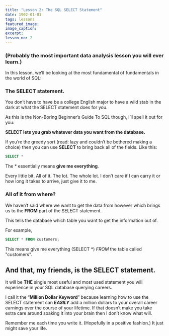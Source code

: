 ```yaml
---
title: "Lesson 2: The SQL SELECT Statement"
date: 1902-01-01
tags: lessons
featured_image: 
image_caption: 
excerpt: 
lesson_no: 2
---
```

### (Probably the most important data analysis lesson you will ever learn.)

In this lesson, we&#8217;ll be looking at the most fundamental of fundamentals in the world of SQL:

### The SELECT statement.

You don&#8217;t have to have be a college English major to have a wild stab in the dark at what the SELECT statement does for you.

As this is the Non-Boring Beginner&#8217;s Guide To SQL though, I&#8217;ll spell it out for you:

**SELECT lets you grab whatever data you want from the database.**

If you&#8217;re the greedy sort (read: lazy and couldn&#8217;t be bothered making a choice) then you can use **SELECT** to bring back all of the fields. Like this:

```sql
SELECT *
```

The * essentially means **give me everything**.

Every little bit. All of it. The lot. The whole lot. I don&#8217;t care if I can carry it or how long it takes to arrive, just give it to me.

### All of it from where?

We haven&#8217;t said where we want to get the data from however which brings us to the **FROM** part of the SELECT statement.

This tells the database which table you want to get the information out of.

For example,

```sql
SELECT * FROM customers;
```

This means give me everything (SELECT *) _FROM_ the table called "customers".

## And that, my friends, is the SELECT statement.

It will be **THE** single most useful and most used statement you will experience in your SQL database querying careers.

I call it the &#8220;**Million Dollar Keyword**&#8221; because learning how to use the SELECT statement can _**EASILY**_ add a million dollars to your overall career earnings over the course of your lifetime. If that doesn&#8217;t make you take extra care around soaking it into your brain then I don&#8217;t know what will.

Remember me each time you write it. (Hopefully in a positive fashion.) It just might save your life.
